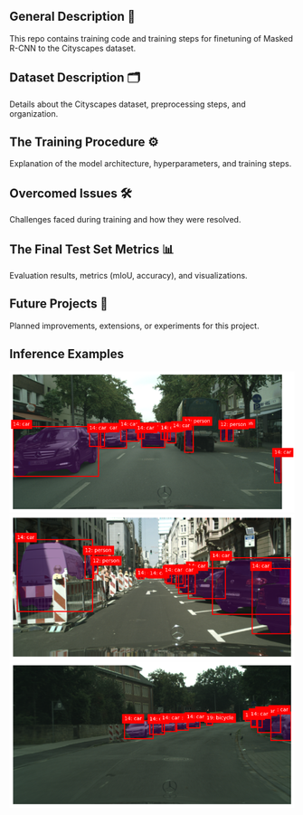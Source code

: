 ## General Description 📝
This repo contains training code and training steps for finetuning of Masked R-CNN to the Cityscapes dataset. 

## Dataset Description 🗂️
Details about the Cityscapes dataset, preprocessing steps, and organization.

## The Training Procedure ⚙️
Explanation of the model architecture, hyperparameters, and training steps.

## Overcomed Issues 🛠️
Challenges faced during training and how they were resolved.

## The Final Test Set Metrics 📊
Evaluation results, metrics (mIoU, accuracy), and visualizations.

## Future Projects 🚀
Planned improvements, extensions, or experiments for this project.



## Inference Examples
![Alt text](inference_examples/inf1.png)
![Alt text](inference_examples/inf2.png)
![Alt text](inference_examples/inf3.png)







